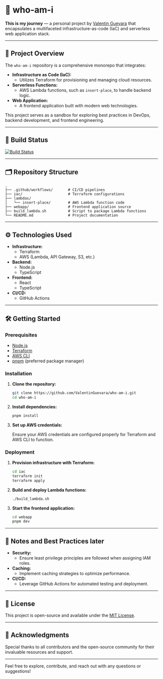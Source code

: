 # 🧭 who-am-i

**This is my journey** — a personal project by [Valentin Guevara](https://github.com/ValentinGuevara) that encapsulates a multifaceted infrastructure-as-code (IaC) and serverless web application stack.

---

## 🚀 Project Overview

The `who-am-i` repository is a comprehensive monorepo that integrates:

- **Infrastructure as Code (IaC):**
  - Utilizes Terraform for provisioning and managing cloud resources.
- **Serverless Functions:**
  - AWS Lambda functions, such as `insert-place`, to handle backend logic.
- **Web Application:**
  - A frontend application built with modern web technologies.

This project serves as a sandbox for exploring best practices in DevOps, backend development, and frontend engineering.

---

## 🚦 Build Status

[![Build Status](https://img.shields.io/github/workflow/status/ValentinGuevara/who-am-i/CI)](https://github.com/ValentinGuevara/who-am-i/actions)

---

## 🗂️ Repository Structure

```
.
├── .github/workflows/       # CI/CD pipelines
├── iac/                     # Terraform configurations
├── lambdas/
│   └── insert-place/        # AWS Lambda function code
├── webapp/                  # Frontend application source
├── build_lambda.sh          # Script to package Lambda functions
└── README.md                # Project documentation
```

---

## ⚙️ Technologies Used

- **Infrastructure:**
  - Terraform
  - AWS (Lambda, API Gateway, S3, etc.)
- **Backend:**
  - Node.js
  - TypeScript
- **Frontend:**
  - React
  - TypeScript
- **CI/CD:**
  - GitHub Actions

---

## 🛠️ Getting Started

### Prerequisites

- [Node.js](https://nodejs.org/)
- [Terraform](https://www.terraform.io/)
- [AWS CLI](https://aws.amazon.com/cli/)
- [pnpm](https://pnpm.io/) (preferred package manager)

### Installation

1. **Clone the repository:**

   ```bash
   git clone https://github.com/ValentinGuevara/who-am-i.git
   cd who-am-i
   ```

2. **Install dependencies:**

   ```bash
   pnpm install
   ```

3. **Set up AWS credentials:**

   Ensure your AWS credentials are configured properly for Terraform and AWS CLI to function.

### Deployment

1. **Provision infrastructure with Terraform:**

   ```bash
   cd iac
   terraform init
   terraform apply
   ```

2. **Build and deploy Lambda functions:**

   ```bash
   ./build_lambda.sh
   ```

3. **Start the frontend application:**

   ```bash
   cd webapp
   pnpm dev
   ```

---

## 📌 Notes and Best Practices later

- **Security:**
  - Ensure least privilege principles are followed when assigning IAM roles.
- **Caching:**
  - Implement caching strategies to optimize performance.
- **CI/CD:**
  - Leverage GitHub Actions for automated testing and deployment.

---

## 📄 License

This project is open-source and available under the [MIT License](LICENSE).

---

## 🙌 Acknowledgments

Special thanks to all contributors and the open-source community for their invaluable resources and support.

---

Feel free to explore, contribute, and reach out with any questions or suggestions!